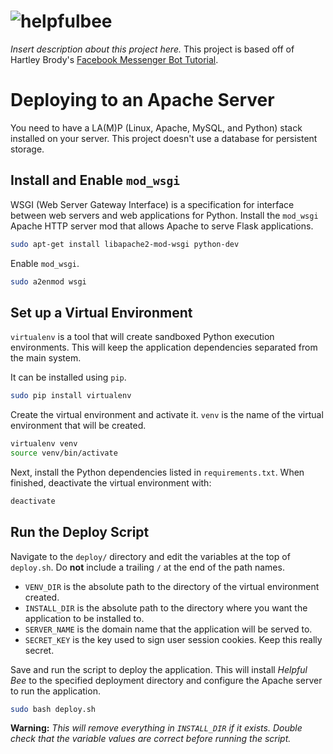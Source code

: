# ![helpfulbee](https://user-images.githubusercontent.com/26120940/27520450-d0c8dc9a-59c0-11e7-991d-77f372039381.png)
*Insert description about this project here.* This project is based off of Hartley Brody's [Facebook Messenger Bot Tutorial](https://blog.hartleybrody.com/fb-messenger-bot/).

# Deploying to an Apache Server

You need to have a LA(M)P (Linux, Apache, MySQL, and Python) stack installed on your server. This project doesn't use a database for persistent storage.

## Install and Enable `mod_wsgi`

WSGI (Web Server Gateway Interface) is a specification for interface between web servers and web applications for Python. Install the `mod_wsgi` Apache HTTP server mod that allows Apache to serve Flask applications.

```bash
sudo apt-get install libapache2-mod-wsgi python-dev
```

Enable `mod_wsgi`.

```bash
sudo a2enmod wsgi
```

## Set up a Virtual Environment

`virtualenv` is a tool that will create sandboxed Python execution environments. This will keep the application dependencies separated from the main system.

It can be installed using `pip`.

```bash
sudo pip install virtualenv
```

Create the virtual environment and activate it. `venv` is the name of the virtual environment that will be created.

```bash
virtualenv venv
source venv/bin/activate
```

Next, install the Python dependencies listed in `requirements.txt`. When finished, deactivate the virtual environment with:

```bash
deactivate
```

## Run the Deploy Script

Navigate to the `deploy/` directory and edit the variables at the top of `deploy.sh`. Do **not** include a trailing `/` at the end of the path names.

- `VENV_DIR` is the absolute path to the directory of the virtual environment created.
- `INSTALL_DIR` is the absolute path to the directory where you want the application to be installed to.
- `SERVER_NAME` is the domain name that the application will be served to.
- `SECRET_KEY` is the key used to sign user session cookies. Keep this really secret.

Save and run the script to deploy the application. This will install *Helpful Bee* to the specified deployment directory and configure the Apache server to run the application.

```bash
sudo bash deploy.sh
```

**Warning:** *This will remove everything in `INSTALL_DIR` if it exists. Double check that the variable values are correct before running the script.*